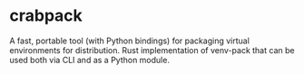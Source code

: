 # crabpack
A fast, portable tool (with Python bindings) for packaging virtual environments for distribution.  Rust implementation of venv-pack that can be used both via CLI and as a Python module.
